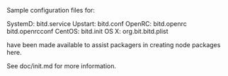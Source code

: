 Sample configuration files for:

SystemD: bitd.service
Upstart: bitd.conf
OpenRC:  bitd.openrc
         bitd.openrcconf
CentOS:  bitd.init
OS X:    org.bit.bitd.plist

have been made available to assist packagers in creating node packages here.

See doc/init.md for more information.
